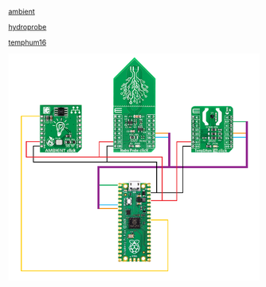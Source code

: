 [ambient](https://github.com/MikroElektronika/mikrosdk_click_v2/tree/master/clicks/ambient)

[hydroprobe](https://github.com/MikroElektronika/mikrosdk_click_v2/tree/master/clicks/hydroprobe)

[temphum16](https://github.com/MikroElektronika/mikrosdk_click_v2/tree/master/clicks/temphum16)

![alt text](https://github.com/vladimirmil/webmas/blob/main/img/picoWiring.png)

